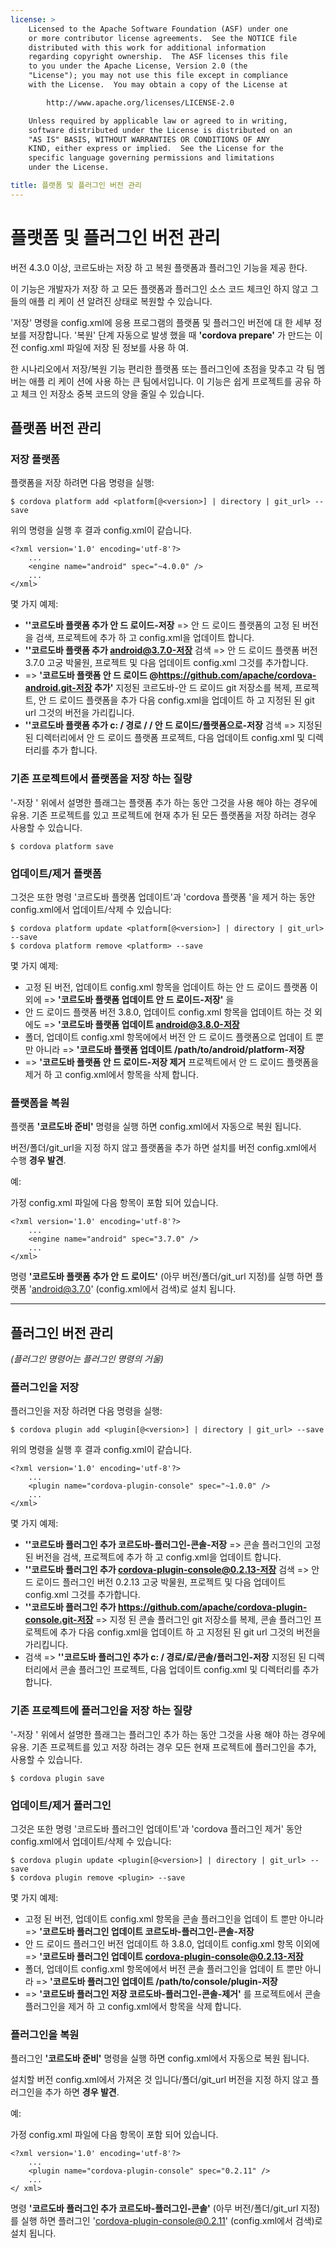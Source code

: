 ```yaml
---
license: >
    Licensed to the Apache Software Foundation (ASF) under one
    or more contributor license agreements.  See the NOTICE file
    distributed with this work for additional information
    regarding copyright ownership.  The ASF licenses this file
    to you under the Apache License, Version 2.0 (the
    "License"); you may not use this file except in compliance
    with the License.  You may obtain a copy of the License at

        http://www.apache.org/licenses/LICENSE-2.0

    Unless required by applicable law or agreed to in writing,
    software distributed under the License is distributed on an
    "AS IS" BASIS, WITHOUT WARRANTIES OR CONDITIONS OF ANY
    KIND, either express or implied.  See the License for the
    specific language governing permissions and limitations
    under the License.

title: 플랫폼 및 플러그인 버전 관리
---
```


# 플랫폼 및 플러그인 버전 관리

버전 4.3.0 이상, 코르도바는 저장 하 고 복원 플랫폼과 플러그인 기능을 제공 한다.

이 기능은 개발자가 저장 하 고 모든 플랫폼과 플러그인 소스 코드 체크인 하지 않고 그들의 애플 리 케이 션 알려진 상태로 복원할 수 있습니다.

'저장' 명령을 config.xml에 응용 프로그램의 플랫폼 및 플러그인 버전에 대 한 세부 정보를 저장합니다. '복원' 단계 자동으로 발생 했을 때 **'cordova prepare'** 가 만드는 이전 config.xml 파일에 저장 된 정보를 사용 하 여.

한 시나리오에서 저장/복원 기능 편리한 플랫폼 또는 플러그인에 초점을 맞추고 각 팀 멤버는 애플 리 케이 션에 사용 하는 큰 팀에서입니다. 이 기능은 쉽게 프로젝트를 공유 하 고 체크 인 저장소 중복 코드의 양을 줄일 수 있습니다.

## 플랫폼 버전 관리

### 저장 플랫폼

플랫폼을 저장 하려면 다음 명령을 실행:

    $ cordova platform add <platform[@<version>] | directory | git_url> --save
    

위의 명령을 실행 후 결과 config.xml이 같습니다.

    <?xml version='1.0' encoding='utf-8'?>
        ...
        <engine name="android" spec="~4.0.0" />
        ...
    </xml>
    

몇 가지 예제:

  * **''코르도바 플랫폼 추가 안 드 로이드-저장** => 안 드 로이드 플랫폼의 고정 된 버전을 검색, 프로젝트에 추가 하 고 config.xml을 업데이트 합니다.
  * **''코르도바 플랫폼 추가 android@3.7.0-저장** 검색 => 안 드 로이드 플랫폼 버전 3.7.0 고궁 박물원, 프로젝트 및 다음 업데이트 config.xml 그것를 추가합니다.
  * => **'코르도바 플랫폼 안 드 로이드 @https://github.com/apache/cordova-android.git-저장 추가'** 지정된 코르도바-안 드 로이드 git 저장소를 복제, 프로젝트, 안 드 로이드 플랫폼을 추가 다음 config.xml을 업데이트 하 고 지정된 된 git url 그것의 버전을 가리킵니다.
  * **''코르도바 플랫폼 추가 c: / 경로 / / 안 드 로이드/플랫폼으로-저장** 검색 => 지정된 된 디렉터리에서 안 드 로이드 플랫폼 프로젝트, 다음 업데이트 config.xml 및 디렉터리를 추가 합니다.

### 기존 프로젝트에서 플랫폼을 저장 하는 질량

'-저장 ' 위에서 설명한 플래그는 플랫폼 추가 하는 동안 그것을 사용 해야 하는 경우에 유용. 기존 프로젝트를 있고 프로젝트에 현재 추가 된 모든 플랫폼을 저장 하려는 경우 사용할 수 있습니다.

    $ cordova platform save
    

### 업데이트/제거 플랫폼

그것은 또한 명령 '코르도바 플랫폼 업데이트'과 'cordova 플랫폼 '을 제거 하는 동안 config.xml에서 업데이트/삭제 수 있습니다:

    $ cordova platform update <platform[@<version>] | directory | git_url> --save
    $ cordova platform remove <platform> --save
    

몇 가지 예제:

  * 고정 된 버전, 업데이트 config.xml 항목을 업데이트 하는 안 드 로이드 플랫폼 이외에 => **'코르도바 플랫폼 업데이트 안 드 로이드-저장'** 을
  * 안 드 로이드 플랫폼 버전 3.8.0, 업데이트 config.xml 항목을 업데이트 하는 것 외에도 => **'코르도바 플랫폼 업데이트 android@3.8.0-저장**
  * 폴더, 업데이트 config.xml 항목에에서 버전 안 드 로이드 플랫폼으로 업데이 트 뿐만 아니라 => **'코르도바 플랫폼 업데이트 /path/to/android/platform-저장**
  * => **'코르도바 플랫폼 안 드 로이드-저장 제거** 프로젝트에서 안 드 로이드 플랫폼을 제거 하 고 config.xml에서 항목을 삭제 합니다.

### 플랫폼을 복원

플랫폼 **'코르도바 준비'** 명령을 실행 하면 config.xml에서 자동으로 복원 됩니다.

버전/폴더/git_url을 지정 하지 않고 플랫폼을 추가 하면 설치를 버전 config.xml에서 수행 **경우 발견**.

예:

가정 config.xml 파일에 다음 항목이 포함 되어 있습니다.

    <?xml version='1.0' encoding='utf-8'?>
        ...
        <engine name="android" spec="3.7.0" />
        ...
    </xml>
    

명령 **'코르도바 플랫폼 추가 안 드 로이드'** (아무 버전/폴더/git_url 지정)를 실행 하면 플랫폼 'android@3.7.0' (config.xml에서 검색)로 설치 됩니다.

* * *

## 플러그인 버전 관리

*(플러그인 명령어는 플러그인 명령의 거울)*

### 플러그인을 저장

플러그인을 저장 하려면 다음 명령을 실행:

    $ cordova plugin add <plugin[@<version>] | directory | git_url> --save
    

위의 명령을 실행 후 결과 config.xml이 같습니다.

    <?xml version='1.0' encoding='utf-8'?>
        ...
        <plugin name="cordova-plugin-console" spec="~1.0.0" />
        ...
    </xml>
    

몇 가지 예제:

  * **''코르도바 플러그인 추가 코르도바-플러그인-콘솔-저장** => 콘솔 플러그인의 고정 된 버전을 검색, 프로젝트에 추가 하 고 config.xml을 업데이트 합니다.
  * **''코르도바 플러그인 추가 cordova-plugin-console@0.2.13-저장** 검색 => 안 드 로이드 플러그인 버전 0.2.13 고궁 박물원, 프로젝트 및 다음 업데이트 config.xml 그것를 추가합니다.
  * **''코르도바 플러그인 추가 https://github.com/apache/cordova-plugin-console.git-저장** => 지정 된 콘솔 플러그인 git 저장소를 복제, 콘솔 플러그인 프로젝트에 추가 다음 config.xml을 업데이트 하 고 지정된 된 git url 그것의 버전을 가리킵니다.
  * 검색 => **''코르도바 플러그인 추가 c: / 경로/로/콘솔/플러그인-저장** 지정된 된 디렉터리에서 콘솔 플러그인 프로젝트, 다음 업데이트 config.xml 및 디렉터리를 추가 합니다.

### 기존 프로젝트에 플러그인을 저장 하는 질량

'-저장 ' 위에서 설명한 플래그는 플러그인 추가 하는 동안 그것을 사용 해야 하는 경우에 유용. 기존 프로젝트를 있고 저장 하려는 경우 모든 현재 프로젝트에 플러그인을 추가, 사용할 수 있습니다.

    $ cordova plugin save
    

### 업데이트/제거 플러그인

그것은 또한 명령 '코르도바 플러그인 업데이트'과 'cordova 플러그인 제거' 동안 config.xml에서 업데이트/삭제 수 있습니다:

    $ cordova plugin update <plugin[@<version>] | directory | git_url> --save
    $ cordova plugin remove <plugin> --save
    

몇 가지 예제:

  * 고정 된 버전, 업데이트 config.xml 항목을 콘솔 플러그인을 업데이 트 뿐만 아니라 => **'코르도바 플러그인 업데이트 코르도바-플러그인-콘솔-저장**
  * 안 드 로이드 플러그인 버전 업데이트 하 3.8.0, 업데이트 config.xml 항목 이외에 => **'코르도바 플러그인 업데이트 cordova-plugin-console@0.2.13-저장**
  * 폴더, 업데이트 config.xml 항목에에서 버전 콘솔 플러그인을 업데이 트 뿐만 아니라 => **'코르도바 플러그인 업데이트 /path/to/console/plugin-저장**
  * => **'코르도바 플러그인 저장 코르도바-플러그인-콘솔-제거'** 를 프로젝트에서 콘솔 플러그인을 제거 하 고 config.xml에서 항목을 삭제 합니다.

### 플러그인을 복원

플러그인 **'코르도바 준비'** 명령을 실행 하면 config.xml에서 자동으로 복원 됩니다.

설치할 버전 config.xml에서 가져온 것 입니다/폴더/git_url 버전을 지정 하지 않고 플러그인을 추가 하면 **경우 발견**.

예:

가정 config.xml 파일에 다음 항목이 포함 되어 있습니다.

    <?xml version='1.0' encoding='utf-8'?>
        ...
        <plugin name="cordova-plugin-console" spec="0.2.11" />
        ...
    </ xml>
    

명령 **'코르도바 플러그인 추가 코르도바-플러그인-콘솔'** (아무 버전/폴더/git_url 지정)를 실행 하면 플러그인 'cordova-plugin-console@0.2.11' (config.xml에서 검색)로 설치 됩니다.